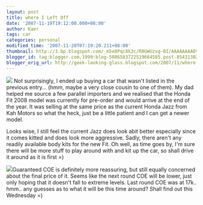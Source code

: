 ```yaml
---
layout: post
title: where I Left Off
date: '2007-11-19T19:12:00.000+08:00'
author: Kaer
tags: car
categories: personal
modified_time: '2007-11-20T07:19:20.211+08:00'
thumbnail: http://3.bp.blogspot.com/_m5e8Pqc8k3c/R0GWUzvg-BI/AAAAAAAADV0/sUDqsSVZemw/s72-c/fit1.jpg
blogger_id: tag:blogger.com,1999:blog-5086583722519664585.post-8543130278965328227
blogger_orig_url: http://geek-looking-glass.blogspot.com/2007/11/where-i-left-off.html
---
```


![](http://3.bp.blogspot.com/_m5e8Pqc8k3c/R0GWUzvg-BI/AAAAAAAADV0/sUDqsSVZemw/s1600/fit1.jpg) 
Not surprisingly, I ended up buying a car that wasn't listed in the previous 
entry... (hmm, maybe a very close cousin to one of them). My dad helped me 
source a few parallel importers and we realised that the Honda Fit 2008 model 
was currently for pre-order and would arrive at the end of the year. It was 
selling at the same price as the current Honda Jazz from Kah Motors so what 
the heck, just be a little patient and I can get a newer model. 

Looks wise, I still feel the current Jazz does look abit better especially 
since it comes kitted and does look more aggressive. Sadly, there aren't any 
readily available body kits for the new Fit. Oh well, as time goes by, I'm 
sure there will be more stuff to play around with and kit up the car, so shall 
drive it around as it is first =) 

![](http://1.bp.blogspot.com/_m5e8Pqc8k3c/R0GWVTvg-CI/AAAAAAAADV8/sqPiNCtrnSk/s1600/fit2.jpg)Guaranteed 
COE is definitely more reassuring, but still equally concerned about the final 
price of it. Seems like the next round COE will be lower, just only hoping 
that it doesn't fall to extreme levels. Last round COE was at 17k.. hmm.. any 
guesses as to what it will be this time around? Shall find out this Wednesday 
=) 